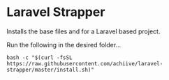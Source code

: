 # Laravel Strapper

Installs the base files and for a Laravel based project.

Run the following in the desired folder...

    bash -c "$(curl -fsSL https://raw.githubusercontent.com/achiive/laravel-strapper/master/install.sh)"
